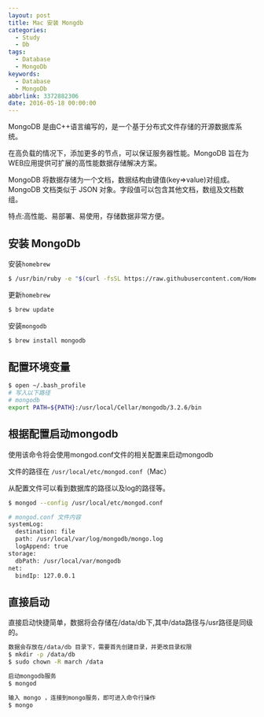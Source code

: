 ```yaml
---
layout: post
title: Mac 安装 Mongdb
categories:
  - Study
  - Db
tags:
  - Database
  - MongoDb
keywords:
  - Database
  - MongoDb
abbrlink: 3372882306
date: 2016-05-18 00:00:00
---
```



MongoDB 是由C++语言编写的，是一个基于分布式文件存储的开源数据库系统。

在高负载的情况下，添加更多的节点，可以保证服务器性能。MongoDB 旨在为WEB应用提供可扩展的高性能数据存储解决方案。

MongoDB 将数据存储为一个文档，数据结构由键值(key=>value)对组成。MongoDB 文档类似于 JSON 对象。字段值可以包含其他文档，数组及文档数组。

特点:高性能、易部署、易使用，存储数据非常方便。
<!--more-->



## 安装 MongoDb
安装`homebrew`

```bash
$ /usr/bin/ruby -e "$(curl -fsSL https://raw.githubusercontent.com/Homebrew/install/master/install)"
```

更新`homebrew`

```bash
$ brew update
```

安装`mongodb`

```bash
$ brew install mongodb
```


## 配置环境变量

```bash
$ open ~/.bash_profile 
# 写入以下路径
# mongodb
export PATH=${PATH}:/usr/local/Cellar/mongodb/3.2.6/bin
```
 

## 根据配置启动mongodb
使用该命令将会使用mongod.conf文件的相关配置来启动mongodb

文件的路径在 `/usr/local/etc/mongod.conf`（Mac）

从配置文件可以看到数据库的路径以及log的路径等。

```bash
$ mongod --config /usr/local/etc/mongod.conf

# mongod.conf 文件内容
systemLog:
  destination: file
  path: /usr/local/var/log/mongodb/mongo.log
  logAppend: true
storage:
  dbPath: /usr/local/var/mongodb
net:
  bindIp: 127.0.0.1
```


## 直接启动

直接启动快捷简单，数据将会存储在/data/db下,其中/data路径与/usr路径是同级的。

```bash
数据会存放在/data/db 目录下，需要首先创建目录，并更改目录权限
$ mkdir -p /data/db  
$ sudo chown -R march /data

启动mongodb服务
$ mongod

输入 mongo ，连接到mongo服务，即可进入命令行操作
$ mongo
```




